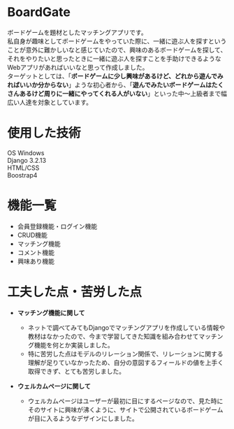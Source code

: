 # BoardGate
ボードゲームを題材としたマッチングアプリです。  
私自身が趣味としてボードゲームをやっていた際に、一緒に遊ぶ人を探すということが意外に難かしいなと感じていたので、興味のあるボードゲームを探して、それをやりたいと思ったときに一緒に遊ぶ人を探すことを手助けできるようなWebアプリがあればいいなと思って作成しました。  
ターゲットとしては、「**ボードゲームに少し興味があるけど、どれから遊んでみればいいか分からない**」ような初心者から、「**遊んでみたいボードゲームはたくさんあるけど周りに一緒にやってくれる人がいない**」といった中～上級者まで幅広い人達を対象としています。

# 使用した技術
OS Windows  
Django 3.2.13  
HTML/CSS  
Boostrap4  


# 機能一覧
- 会員登録機能・ログイン機能
- CRUD機能
- マッチング機能
- コメント機能
- 興味あり機能

# 工夫した点・苦労した点
- **マッチング機能に関して**
  - ネットで調べてみてもDjangoでマッチングアプリを作成している情報や教材はなかったので、今まで学習してきた知識を組み合わせてマッチング機能を何とか実装しました。
  - 特に苦労した点はモデルのリレーション関係で、リレーションに関する理解が足りていなかったため、自分の意図するフィールドの値を上手く取得できず、とても苦労しました。

- **ウェルカムページに関して**
  - ウェルカムページはユーザーが最初に目にするページなので、見た時にそのサイトに興味が沸くように、サイトで公開されているボードゲームが目に入るようなデザインにしました。
